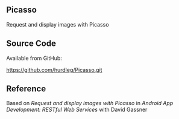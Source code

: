 ## Picasso ##
  Request and display images with Picasso

## Source Code ##

  Available from GitHub:

  https://github.com/hurdleg/Picasso.git

## Reference ##

  Based on _Request and display images with Picasso_  in _Android App Development: RESTful Web Services_ with David Gassner